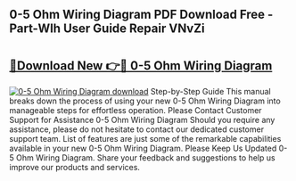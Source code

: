 ## 0-5 Ohm Wiring Diagram PDF Download Free - Part-WIh User Guide Repair VNvZi

# <h2><a href="http://dfpqlby.blite.top/?on=0-5+Ohm+Wiring+Diagram">🔗Download New 👉🔴 0-5 Ohm Wiring Diagram</a></h2>

[![0-5 Ohm Wiring Diagram download](https://i.imgur.com/lujVjoI.png)](http://dfpqlby.blite.top/?on=0-5+Ohm+Wiring+Diagram)
Step-by-Step Guide This manual breaks down the process of using your new 0-5 Ohm Wiring Diagram into manageable steps for effortless operation. Please Contact Customer Support for Assistance 0-5 Ohm Wiring Diagram Should you require any assistance, please do not hesitate to contact our dedicated customer support team. List of features are just some of the remarkable capabilities available in your new 0-5 Ohm Wiring Diagram. Please Keep Us Updated 0-5 Ohm Wiring Diagram. Share your feedback and suggestions to help us improve our products and services.

